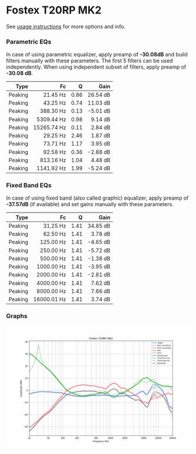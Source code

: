 # Fostex T20RP MK2
See [usage instructions](https://github.com/jaakkopasanen/AutoEq#usage) for more options and info.

### Parametric EQs
In case of using parametric equalizer, apply preamp of **-30.08dB** and build filters manually
with these parameters. The first 5 filters can be used independently.
When using independent subset of filters, apply preamp of **-30.08 dB**.

| Type    | Fc          |    Q | Gain     |
|--------:|------------:|-----:|---------:|
| Peaking | 21.45 Hz    | 0.86 | 26.54 dB |
| Peaking | 43.25 Hz    | 0.74 | 11.03 dB |
| Peaking | 388.30 Hz   | 0.13 | -5.01 dB |
| Peaking | 5309.44 Hz  | 0.98 | 9.14 dB  |
| Peaking | 15265.74 Hz | 0.11 | 2.84 dB  |
| Peaking | 29.25 Hz    | 2.46 | 1.87 dB  |
| Peaking | 73.71 Hz    | 1.17 | 3.95 dB  |
| Peaking | 92.58 Hz    | 0.36 | -2.88 dB |
| Peaking | 813.16 Hz   | 1.04 | 4.48 dB  |
| Peaking | 1141.92 Hz  | 1.99 | -5.24 dB |

### Fixed Band EQs
In case of using fixed band (also called graphic) equalizer, apply preamp of **-37.57dB**
(if available) and set gains manually with these parameters.

| Type    | Fc          |    Q | Gain     |
|--------:|------------:|-----:|---------:|
| Peaking | 31.25 Hz    | 1.41 | 34.85 dB |
| Peaking | 62.50 Hz    | 1.41 | 3.78 dB  |
| Peaking | 125.00 Hz   | 1.41 | -4.65 dB |
| Peaking | 250.00 Hz   | 1.41 | -5.72 dB |
| Peaking | 500.00 Hz   | 1.41 | -1.38 dB |
| Peaking | 1000.00 Hz  | 1.41 | -3.95 dB |
| Peaking | 2000.00 Hz  | 1.41 | -2.81 dB |
| Peaking | 4000.00 Hz  | 1.41 | 7.62 dB  |
| Peaking | 8000.00 Hz  | 1.41 | 7.66 dB  |
| Peaking | 16000.01 Hz | 1.41 | 3.74 dB  |

### Graphs
![](./Fostex%20T20RP%20MK2.png)
